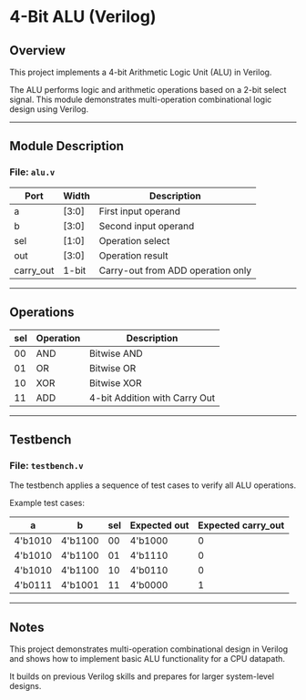 # 4-Bit ALU (Verilog)

## Overview

This project implements a 4-bit Arithmetic Logic Unit (ALU) in Verilog.

The ALU performs logic and arithmetic operations based on a 2-bit select signal. This module demonstrates multi-operation combinational logic design using Verilog.

---

## Module Description

### File: `alu.v`

| Port      | Width | Description                       |
| --------- | ----- | --------------------------------- |
| a         | [3:0] | First input operand               |
| b         | [3:0] | Second input operand              |
| sel       | [1:0] | Operation select                  |
| out       | [3:0] | Operation result                  |
| carry_out | 1-bit | Carry-out from ADD operation only |

---

## Operations

| sel | Operation | Description                   |
| --- | --------- | ----------------------------- |
| 00  | AND       | Bitwise AND                   |
| 01  | OR        | Bitwise OR                    |
| 10  | XOR       | Bitwise XOR                   |
| 11  | ADD       | 4-bit Addition with Carry Out |

---

## Testbench

### File: `testbench.v`

The testbench applies a sequence of test cases to verify all ALU operations.

Example test cases:

| a       | b       | sel | Expected out | Expected carry_out |
| ------- | ------- | --- | ------------ | ------------------ |
| 4'b1010 | 4'b1100 | 00  | 4'b1000      | 0                  |
| 4'b1010 | 4'b1100 | 01  | 4'b1110      | 0                  |
| 4'b1010 | 4'b1100 | 10  | 4'b0110      | 0                  |
| 4'b0111 | 4'b1001 | 11  | 4'b0000      | 1                  |

---

## Notes

This project demonstrates multi-operation combinational design in Verilog and shows how to implement basic ALU functionality for a CPU datapath.

It builds on previous Verilog skills and prepares for larger system-level designs.

